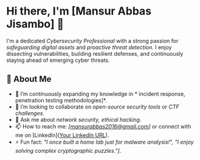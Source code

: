 # Hi there, I'm [Mansur Abbas Jisambo] 👋

I'm a dedicated *Cybersecurity Professional* with a strong passion for *safeguarding digital assets* and *proactive threat detection*. I enjoy dissecting vulnerabilities, building resilient defenses, and continuously staying ahead of emerging cyber threats.

## 🚀 About Me

- 🌱 I’m continuously expanding my knowledge in * incident response, penetration testing methodologies]*.
- 👯 I’m looking to collaborate on *open-source security tools* or *CTF challenges*.
- 💬 Ask me about *network security, ethical hacking*.
- 📫 How to reach me: *[mansurabbas2016@gmail.com]* or connect with me on [LinkedIn]([Your LinkedIn URL](https://www.linkedin.com/in/mansur-jisambo-abbas-64541219a/)).
- ⚡ Fun fact: *"I once built a home lab just for malware analysis!", "I enjoy solving complex cryptographic puzzles."]*.
